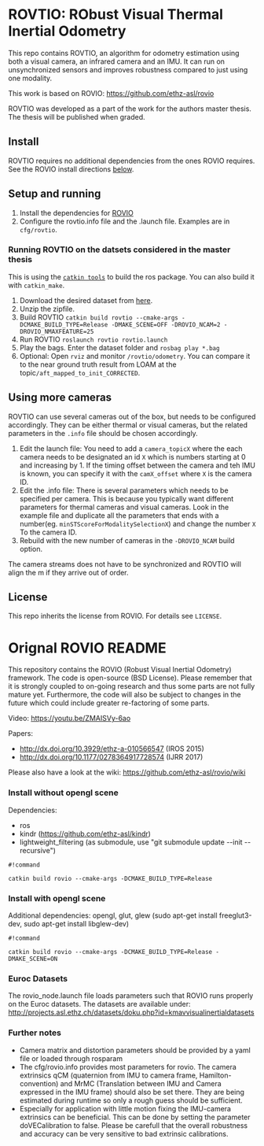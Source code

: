 # ROVTIO: RObust Visual Thermal Inertial Odometry #

This repo contains ROVTIO, an algorithm for odometry estimation using both a visual camera, an infrared camera and an IMU. It can run on unsynchronized sensors and improves robustness compared to just using one modality.

This work is based on ROVIO: https://github.com/ethz-asl/rovio

ROVTIO was developed as a part of the work for the authors master thesis. The thesis will be published when graded.

## Install

ROVTIO requires no additional dependencies from the ones ROVIO requires. See the ROVIO install directions [below](#install-without-opengl-scene).
 

## Setup and running
 
1. Install the dependencies for [ROVIO](#install-without-opengl-scene)
2. Configure the rovtio.info file and the .launch file. Examples are in `cfg/rovtio`.  

### Running ROVTIO on the datsets considered in the master thesis

This is using the [`catkin tools`](https://catkin-tools.readthedocs.io/en/latest/index.html) to build the ros package. You can also build it with `catkin_make`.

1. Download the desired dataset from [here](https://to.be.done).
2. Unzip the zipfile.
2. Build ROVTIO `catkin build rovtio --cmake-args -DCMAKE_BUILD_TYPE=Release -DMAKE_SCENE=OFF -DROVIO_NCAM=2 -DROVIO_NMAXFEATURE=25`
4. Run ROVTIO `roslaunch rovtio rovtio.launch`
5. Play the bags. Enter the dataset folder and `rosbag play *.bag`
6. Optional: Open `rviz` and monitor `/rovtio/odometry`. You can compare it to the near ground truth result from LOAM at the topic`/aft_mapped_to_init_CORRECTED`.

## Using more cameras

ROVTIO can use several cameras out of the box, but needs to be configured accordingly. They can be either thermal or visual cameras, but the related parameters in the `.info` file should be chosen accordingly.

1. Edit the launch file: You need to add a `camera_topicX` where the each camera needs to be designated an id `X` which is numbers starting at 0 and increasing by 1. If the timing offset between the camera and teh IMU is known, you can specify it with the `camX_offset` where `X` is the camera ID.
2. Edit the .info file: There is several parameters which needs to be specified per camera. This is because you typically want different parameters for thermal cameras and visual cameras. Look in the example file and duplicate all the parameters that ends with a number(eg. `minSTScoreForModalitySelectionX`) and change the number `X` To the camera ID.
3. Rebuild with the new number of cameras in the `-DROVIO_NCAM` build option.

The camera streams does not have to be synchronized and ROVTIO will align the m if they arrive out of order.

## License

This repo inherits the license from ROVIO. For details see `LICENSE`.

# Orignal ROVIO README #

This repository contains the ROVIO (Robust Visual Inertial Odometry) framework. The code is open-source (BSD License). Please remember that it is strongly coupled to on-going research and thus some parts are not fully mature yet. Furthermore, the code will also be subject to changes in the future which could include greater re-factoring of some parts.

Video: https://youtu.be/ZMAISVy-6ao

Papers:
* http://dx.doi.org/10.3929/ethz-a-010566547 (IROS 2015)
* http://dx.doi.org/10.1177/0278364917728574 (IJRR 2017)

Please also have a look at the wiki: https://github.com/ethz-asl/rovio/wiki

### Install without opengl scene ###
Dependencies:
* ros
* kindr (https://github.com/ethz-asl/kindr)
* lightweight_filtering (as submodule, use "git submodule update --init --recursive")

```
#!command

catkin build rovio --cmake-args -DCMAKE_BUILD_TYPE=Release
```

### Install with opengl scene ###
Additional dependencies: opengl, glut, glew (sudo apt-get install freeglut3-dev, sudo apt-get install libglew-dev)
```
#!command

catkin build rovio --cmake-args -DCMAKE_BUILD_TYPE=Release -DMAKE_SCENE=ON
```

### Euroc Datasets ###
The rovio_node.launch file loads parameters such that ROVIO runs properly on the Euroc datasets. The datasets are available under:
http://projects.asl.ethz.ch/datasets/doku.php?id=kmavvisualinertialdatasets

### Further notes ###
* Camera matrix and distortion parameters should be provided by a yaml file or loaded through rosparam
* The cfg/rovio.info provides most parameters for rovio. The camera extrinsics qCM (quaternion from IMU to camera frame, Hamilton-convention) and MrMC (Translation between IMU and Camera expressed in the IMU frame) should also be set there. They are being estimated during runtime so only a rough guess should be sufficient.
* Especially for application with little motion fixing the IMU-camera extrinsics can be beneficial. This can be done by setting the parameter doVECalibration to false. Please be carefull that the overall robustness and accuracy can be very sensitive to bad extrinsic calibrations.
